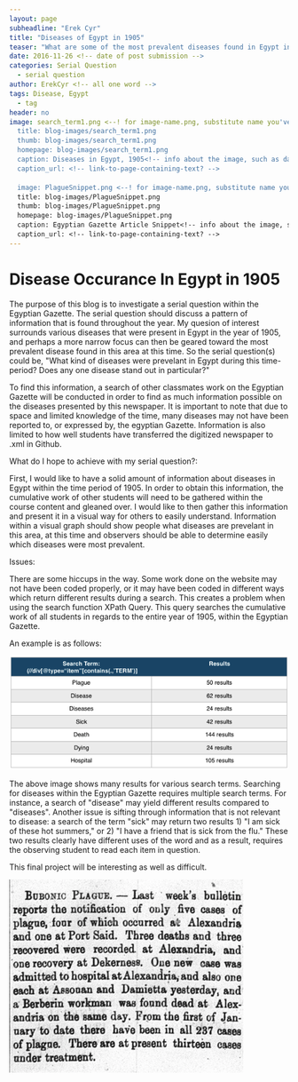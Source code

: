 ```yaml
---
layout: page
subheadline: "Erek Cyr"
title: "Diseases of Egypt in 1905"
teaser: "What are some of the most prevalent diseases found in Egypt in 1905?"
date: 2016-11-26 <!-- date of post submission -->
categories: Serial Question
  - serial question
author: ErekCyr <!-- all one word -->
tags: Disease, Egypt
  - tag
header: no
image: search_term1.png <--! for image-name.png, substitute name you've given your image file -->
  title: blog-images/search_term1.png
  thumb: blog-images/search_term1.png
  homepage: blog-images/search_term1.png
  caption: Diseases in Egypt, 1905<!-- info about the image, such as date of issue -->
  caption_url: <!-- link-to-page-containing-text? -->
  
  image: PlagueSnippet.png <--! for image-name.png, substitute name you've given your image file -->
  title: blog-images/PlagueSnippet.png
  thumb: blog-images/PlagueSnippet.png
  homepage: blog-images/PlagueSnippet.png
  caption: Egyptian Gazette Article Snippet<!-- info about the image, such as date of issue -->
  caption_url: <!-- link-to-page-containing-text? -->
---
```

# Disease Occurance In Egypt in 1905

The purpose of this blog is to investigate a serial question within the Egyptian Gazette. The serial question should
discuss a pattern of information that is found throughout the year. My quesion of interest surrounds various diseases that were
present in Egypt in the year of 1905, and perhaps a more narrow focus can then be geared toward the 
most prevalent disease found in this area at this time. So the serial question(s) could be, "What kind of diseases were prevelant in Egypt
during this time-period? Does any one disease stand out in particular?"

To find this information, a search of other classmates work on the Egyptian Gazette will be conducted in order
to find as much information possible on the diseases presented by this newspaper. It is important to note 
that due to space and limited knowledge of the time, many diseases may not have been reported to, or
expressed by, the egyptian Gazette. Information is also limited to how well students have transferred the digitized
newspaper to .xml in Github.

What do I hope to achieve with my serial question?:

First, I would like to have a solid amount of information about diseases in Egypt within the time period of 1905. In order to
obtain this information, the cumulative work of other students will need to be gathered within the course content and gleaned over. 
I would like to then gather this information and present it in a visual way for others to easily understand. Information within a visual
graph should show people what diseases are prevelant in this area, at this time and observers should be able to determine easily which
diseases were most prevalent.

Issues:

There are some hiccups in the way. Some work done on the website may not have been coded properly, or it may have been coded in different
ways which return different results during a search. This creates a problem when using the search function XPath Query. This query searches 
the cumulative work of all students in regards to the entire year of 1905, within the Egyptian Gazette.

An example is as follows:

![image name](search_term1.png)

The above image shows many results for various search terms. Searching for diseases within the Egyptian Gazette requires multiple
search terms. For instance, a search of "disease" may yield different results compared to "diseases". Another issue is sifting through
information that is not relevant to disease: a search of the term "sick" may return two results 1) "I am sick of these hot summers," or 2) "I
have a friend that is sick from the flu." These two results clearly have different uses of the word and as a result, requires the observing
student to read each item in question.


This final project will be interesting as well as difficult.

![image name](PlagueSnippet.png)



